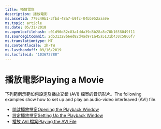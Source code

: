```yaml
---
title: 播放電影
description: 播放電影
ms.assetid: 779c49b1-3fbd-48a7-b9fc-04bb952aaa9e
ms.topic: article
ms.date: 05/31/2018
ms.openlocfilehash: c01d96d82c83a1dda39d8b28a8e70b1658049f11
ms.sourcegitcommit: 2d531328b6ed82d4ad971a45a5131b430c5866f7
ms.translationtype: MT
ms.contentlocale: zh-TW
ms.lasthandoff: 09/16/2019
ms.locfileid: "103672780"
---
```

# <a name="playing-a-movie"></a><span data-ttu-id="36692-103">播放電影</span><span class="sxs-lookup"><span data-stu-id="36692-103">Playing a Movie</span></span>

<span data-ttu-id="36692-104">下列範例示範如何設定及播放交錯 (AVI) 檔案的音訊影片。</span><span class="sxs-lookup"><span data-stu-id="36692-104">The following examples show how to set up and play an audio-video interleaved (AVI) file.</span></span>

-   [<span data-ttu-id="36692-105">開啟播放視窗</span><span class="sxs-lookup"><span data-stu-id="36692-105">Opening the Playback Window</span></span>](opening-the-playback-window.md)
-   [<span data-ttu-id="36692-106">設定播放視窗</span><span class="sxs-lookup"><span data-stu-id="36692-106">Setting Up the Playback Window</span></span>](setting-up-the-playback-window.md)
-   [<span data-ttu-id="36692-107">播放 AVI 檔案</span><span class="sxs-lookup"><span data-stu-id="36692-107">Playing the AVI File</span></span>](playing-the-avi-file.md)

 

 




